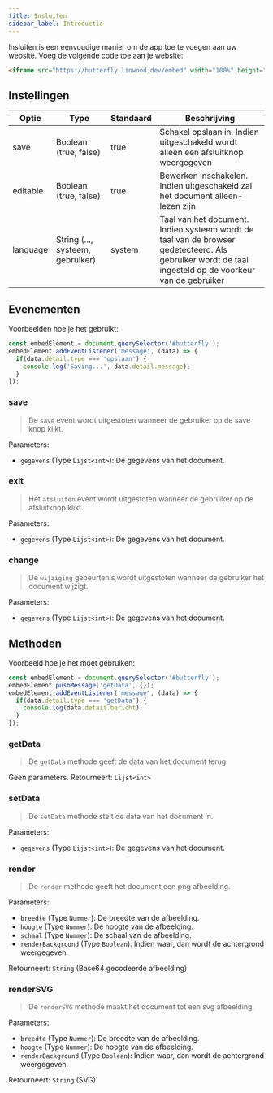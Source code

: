 ```yaml
---
title: Insluiten
sidebar_label: Introductie
---
```


Insluiten is een eenvoudige manier om de app toe te voegen aan uw website. Voeg de volgende code toe aan je website:

```html
<iframe src="https://butterfly.linwood.dev/embed" width="100%" height="500px" allowtransparency="true"></iframe>
```

## Instellingen

| Optie    | Type                             | Standaard | Beschrijving                                                                                                                                           |
| -------- | -------------------------------- | --------- | ------------------------------------------------------------------------------------------------------------------------------------------------------ |
| save     | Boolean (true, false)            | true      | Schakel opslaan in. Indien uitgeschakeld wordt alleen een afsluitknop weergegeven                                                                      |
| editable | Boolean (true, false)            | true      | Bewerken inschakelen. Indien uitgeschakeld zal het document alleen-lezen zijn                                                                          |
| language | String (..., systeem, gebruiker) | system    | Taal van het document. Indien systeem wordt de taal van de browser gedetecteerd. Als gebruiker wordt de taal ingesteld op de voorkeur van de gebruiker |

## Evenementen

Voorbeelden hoe je het gebruikt:

```javascript
const embedElement = document.querySelector('#butterfly');
embedElement.addEventListener('message', (data) => {
  if(data.detail.type === 'opslaan') {
    console.log('Saving...', data.detail.message);
  }
});
```

### save

> De `save` event wordt uitgestoten wanneer de gebruiker op de save knop klikt.

Parameters:

* `gegevens` (Type `Lijst<int>`): De gegevens van het document.

### exit

> Het `afsluiten` event wordt uitgestoten wanneer de gebruiker op de afsluitknop klikt.

Parameters:

* `gegevens` (Type `Lijst<int>`): De gegevens van het document.

### change

> De `wijziging` gebeurtenis wordt uitgestoten wanneer de gebruiker het document wijzigt.

Parameters:

* `gegevens` (Type `Lijst<int>`): De gegevens van het document.

## Methoden

Voorbeeld hoe je het moet gebruiken:

```javascript
const embedElement = document.querySelector('#butterfly');
embedElement.pushMessage('getData', {});
embedElement.addEventListener('message', (data) => {
  if(data.detail.type === 'getData') {
    console.log(data.detail.bericht);
  }
});
```

### getData

> De `getData` methode geeft de data van het document terug.

Geen parameters. Retourneert: `Lijst<int>`

### setData

> De `setData` methode stelt de data van het document in.

Parameters:

* `gegevens` (Type `Lijst<int>`): De gegevens van het document.

### render

> De `render` methode geeft het document een png afbeelding.

Parameters:

* `breedte` (Type `Nummer`): De breedte van de afbeelding.
* `hoogte` (Type `Nummer`): De hoogte van de afbeelding.
* `schaal` (Type `Nummer`): De schaal van de afbeelding.
* `renderBackground` (Type `Boolean`): Indien waar, dan wordt de achtergrond weergegeven.

Retourneert: `String` (Base64 gecodeerde afbeelding)

### renderSVG

> De `renderSVG` methode maakt het document tot een svg afbeelding.

Parameters:

* `breedte` (Type `Nummer`): De breedte van de afbeelding.
* `hoogte` (Type `Nummer`): De hoogte van de afbeelding.
* `renderBackground` (Type `Boolean`): Indien waar, dan wordt de achtergrond weergegeven.

Retourneert: `String` (SVG)
